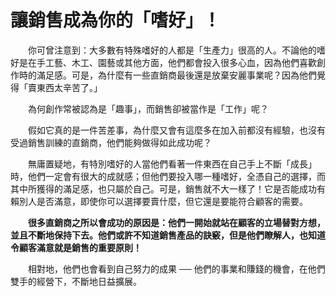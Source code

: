 # 讓銷售成為你的「嗜好」！

&emsp;&emsp;你可曾注意到：大多數有特殊嗜好的人都是「生產力」很高的人。不論他的嗜好是在手工藝、木工、園藝或其他方面，他們都會投入很多心血，因為他們喜歡創作時的滿足感。可是，為什麼有一些直銷商最後還是放棄安麗事業呢？因為他們覺得「賣東西太辛苦了。」

&emsp;&emsp;為何創作常被認為是「趣事」，而銷售卻被當作是「工作」呢？

&emsp;&emsp;假如它真的是一件苦差事，為什麼又會有這麼多在加入前都沒有經驗，也沒有受過銷售訓練的直銷商，他們能夠做得如此成功呢？

&emsp;&emsp;無庸置疑地，有特別嗜好的人當他們看著一件東西在自己手上不斷「成長」時，他們一定會有很大的成就感；但他們要投入哪一種嗜好，全憑自己的選擇，而其中所獲得的滿足感，也只屬於自己。可是，銷售就不大一樣了！它是否能成功有賴別人是否滿意，即使你可以選擇要賣什麼，但它還是要能符合顧客的需要。

&emsp;&emsp;**很多直銷商之所以會成功的原因是：他們一開始就站在顧客的立場替對方想，並且不斷地保持下去。他們或許不知道銷售產品的訣竅，但是他們瞭解人，也知道令顧客滿意就是銷售的重要原則！**

&emsp;&emsp;相對地，他們也會看到自己努力的成果 ── 他們的事業和賺錢的機會，在他們雙手的經營下，不斷地日益擴展。

